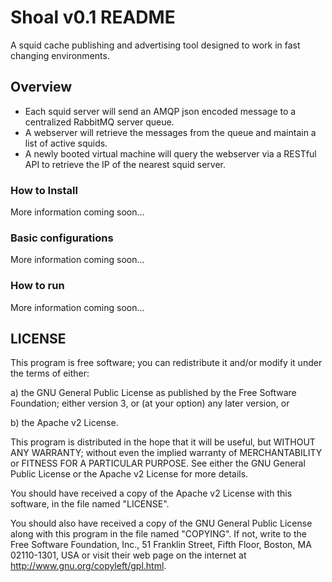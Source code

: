# Shoal v0.1 README
A squid cache publishing and advertising tool designed to work in fast changing environments.

## Overview

   * Each squid server will send an AMQP json encoded message to a centralized RabbitMQ server queue.
   * A webserver will retrieve the messages from the queue and maintain a list of active squids.
   * A newly booted virtual machine will query the webserver via a RESTful API to retrieve the IP of the nearest squid server.

### How to Install
    
More information coming soon...

### Basic configurations

More information coming soon...

### How to run

More information coming soon...

## LICENSE
This program is free software; you can redistribute it and/or modify it under the terms of either:

a) the GNU General Public License as published by the Free Software Foundation; either version 3, or (at your option) any later version, or

b) the Apache v2 License.

This program is distributed in the hope that it will be useful, but WITHOUT ANY WARRANTY; without even the implied warranty of MERCHANTABILITY or FITNESS FOR A PARTICULAR PURPOSE. See either the GNU General Public License or the Apache v2 License for more details.

You should have received a copy of the Apache v2 License with this software, in the file named "LICENSE".

You should also have received a copy of the GNU General Public License along with this program in the file named "COPYING". If not, write to the Free Software Foundation, Inc., 51 Franklin Street, Fifth Floor, Boston, MA 02110-1301, USA or visit their web page on the internet at http://www.gnu.org/copyleft/gpl.html.
